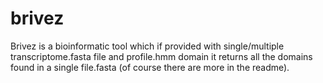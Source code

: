 # brivez
Brivez is a bioinformatic tool which if provided with single/multiple transcriptome.fasta file and profile.hmm domain it returns all the domains found in a single file.fasta (of course there are more in the readme).
